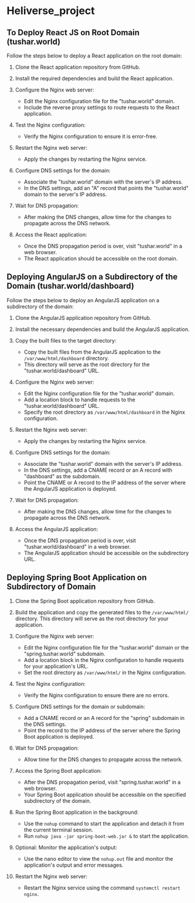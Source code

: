 # Heliverse_project

## To Deploy React JS on Root Domain (tushar.world)

Follow the steps below to deploy a React application on the root domain:

1. Clone the React application repository from GitHub.

2. Install the required dependencies and build the React application.

3. Configure the Nginx web server:
   - Edit the Nginx configuration file for the "tushar.world" domain.
   - Include the reverse proxy settings to route requests to the React application.

4. Test the Nginx configuration:
   - Verify the Nginx configuration to ensure it is error-free.

5. Restart the Nginx web server:
   - Apply the changes by restarting the Nginx service.

6. Configure DNS settings for the domain:
   - Associate the "tushar.world" domain with the server's IP address.
   - In the DNS settings, add an "A" record that points the "tushar.world" domain to the server's IP address.

7. Wait for DNS propagation:
   - After making the DNS changes, allow time for the changes to propagate across the DNS network.

8. Access the React application:
   - Once the DNS propagation period is over, visit "tushar.world" in a web browser.
   - The React application should be accessible on the root domain.

## Deploying AngularJS on a Subdirectory of the Domain (tushar.world/dashboard)

Follow the steps below to deploy an AngularJS application on a subdirectory of the domain:

1. Clone the AngularJS application repository from GitHub.

2. Install the necessary dependencies and build the AngularJS application.

3. Copy the built files to the target directory:
   - Copy the built files from the AngularJS application to the `/var/www/html/dashboard` directory.
   - This directory will serve as the root directory for the "tushar.world/dashboard" URL.

4. Configure the Nginx web server:
   - Edit the Nginx configuration file for the "tushar.world" domain.
   - Add a location block to handle requests to the "tushar.world/dashboard" URL.
   - Specify the root directory as `/var/www/html/dashboard` in the Nginx configuration.

5. Restart the Nginx web server:
   - Apply the changes by restarting the Nginx service.

6. Configure DNS settings for the domain:
   - Associate the "tushar.world" domain with the server's IP address.
   - In the DNS settings, add a CNAME record or an A record with "dashboard" as the subdomain.
   - Point the CNAME or A record to the IP address of the server where the AngularJS application is deployed.

7. Wait for DNS propagation:
   - After making the DNS changes, allow time for the changes to propagate across the DNS network.

8. Access the AngularJS application:
   - Once the DNS propagation period is over, visit "tushar.world/dashboard" in a web browser.
   - The AngularJS application should be accessible on the subdirectory URL.

## Deploying Spring Boot Application on Subdirectory of Domain

1. Clone the Spring Boot application repository from GitHub.

2. Build the application and copy the generated files to the `/var/www/html/` directory. This directory will serve as the root directory for your application.

3. Configure the Nginx web server:
   - Edit the Nginx configuration file for the "tushar.world" domain or the "spring.tushar.world" subdomain.
   - Add a location block in the Nginx configuration to handle requests for your application's URL.
   - Set the root directory as `/var/www/html/` in the Nginx configuration.

4. Test the Nginx configuration:
   - Verify the Nginx configuration to ensure there are no errors.

5. Configure DNS settings for the domain or subdomain:
   - Add a CNAME record or an A record for the "spring" subdomain in the DNS settings.
   - Point the record to the IP address of the server where the Spring Boot application is deployed.

6. Wait for DNS propagation:
   - Allow time for the DNS changes to propagate across the network.

7. Access the Spring Boot application:
   - After the DNS propagation period, visit "spring.tushar.world" in a web browser.
   - Your Spring Boot application should be accessible on the specified subdirectory of the domain.

8. Run the Spring Boot application in the background:
   - Use the `nohup` command to start the application and detach it from the current terminal session.
   - Run `nohup java -jar spring-boot-web.jar &` to start the application.

9. Optional: Monitor the application's output:
   - Use the nano editor to view the `nohup.out` file and monitor the application's output and error messages.

10. Restart the Nginx web server:
    - Restart the Nginx service using the command `systemctl restart nginx`.




